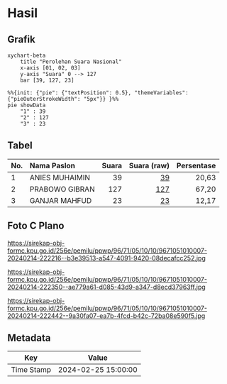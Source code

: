 # Hasil

## Grafik

```mermaid
xychart-beta
    title "Perolehan Suara Nasional"
    x-axis [01, 02, 03]
    y-axis "Suara" 0 --> 127
    bar [39, 127, 23]
```

```mermaid
%%{init: {"pie": {"textPosition": 0.5}, "themeVariables": {"pieOuterStrokeWidth": "5px"}} }%%
pie showData
    "1" : 39
    "2" : 127
    "3" : 23
```

## Tabel

| No. | Nama Paslon    | Suara | Suara (raw) | Persentase |
|:--- |:-------------- | -----:| -----------:| ----------:|
| 1   | ANIES MUHAIMIN | 39    | [39][p-1]   | 20,63      |
| 2   | PRABOWO GIBRAN | 127   | [127][p-2]  | 67,20      |
| 3   | GANJAR MAHFUD  | 23    | [23][p-3]   | 12,17      |


[p-1]: https://github.com/gigit-pemilu/pemilu-2024/blob/main/pilpres/hitung-suara/sub/96-papua-barat-daya/sub/71-kota-sorong/sub/05-sorong-utara/sub/1010-matalamagi/sub/007-tps/sub/paslon-1.txt
[p-2]: https://github.com/gigit-pemilu/pemilu-2024/blob/main/pilpres/hitung-suara/sub/96-papua-barat-daya/sub/71-kota-sorong/sub/05-sorong-utara/sub/1010-matalamagi/sub/007-tps/sub/paslon-2.txt
[p-3]: https://github.com/gigit-pemilu/pemilu-2024/blob/main/pilpres/hitung-suara/sub/96-papua-barat-daya/sub/71-kota-sorong/sub/05-sorong-utara/sub/1010-matalamagi/sub/007-tps/sub/paslon-3.txt

## Foto C Plano

https://sirekap-obj-formc.kpu.go.id/256e/pemilu/ppwp/96/71/05/10/10/9671051010007-20240214-222216--b3e39513-a547-4091-9420-08decafcc252.jpg

https://sirekap-obj-formc.kpu.go.id/256e/pemilu/ppwp/96/71/05/10/10/9671051010007-20240214-222350--ae779a61-d085-43d9-a347-d8ecd37963ff.jpg

https://sirekap-obj-formc.kpu.go.id/256e/pemilu/ppwp/96/71/05/10/10/9671051010007-20240214-222442--9a30fa07-ea7b-4fcd-b42c-72ba08e590f5.jpg


## Metadata

| Key        | Value               |
| ---------- | ------------------- |
| Time Stamp | 2024-02-25 15:00:00 |



